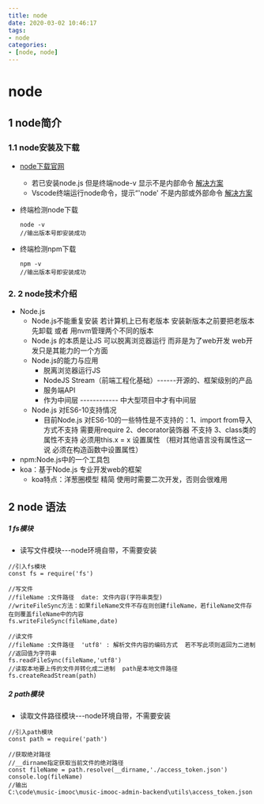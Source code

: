 ```yaml
---
title: node
date: 2020-03-02 10:46:17
tags:
- node
categories:
- [node, node]
---
```




# node

##  1 node简介

###  1.1 node安装及下载

* [node下载官网](https://nodejs.org/en/) 

  * 若已安装node.js 但是终端node-v 显示不是内部命令  [解决方案](https://blog.csdn.net/qq_37248318/article/details/80839564?depth_1-utm_source=distribute.pc_relevant.none-task-blog-BlogCommendFromBaidu-1&utm_source=distribute.pc_relevant.none-task-blog-BlogCommendFromBaidu-1 )
  * Vscode终端运行node命令，提示“'node' 不是内部或外部命令   [解决方案](https://blog.csdn.net/LINHONG_1994/article/details/103068943)

* 终端检测node下载

  ```
  node -v
  //输出版本号即安装成功
  ```

* 终端检测npm下载

  ```
  npm -v
  //输出版本号即安装成功
  ```

###  2. 2  node技术介绍

* Node.js 
  * Node.js不能重复安装  若计算机上已有老版本 安装新版本之前要把老版本先卸载  或者 用nvm管理两个不同的版本
  * Node.js 的本质是让JS 可以脱离浏览器运行  而非是为了web开发 web开发只是其能力的一个方面
  * Node.js的能力与应用
    * 脱离浏览器运行JS
    * NodeJS Stream（前端工程化基础）------开源的、框架级别的产品 
    * 服务端API
    * 作为中间层 ------------ 中大型项目中才有中间层
  * Node.js 对ES6-10支持情况  
    * 目前Node.js  对ES6-10的一些特性是不支持的：1、import from导入方式不支持  需要用require  2、decorator装饰器 不支持  3、class类的属性不支持  必须用this.x = x  设置属性   （相对其他语言没有属性这一说  必须在构造函数中设置属性）
* npm:Node.js中的一个工具包
* koa：基于Node.js 专业开发web的框架
  * koa特点：洋葱圈模型  精简   使用时需要二次开发，否则会很难用

##  2 node 语法

#####  1 fs模块

* 读写文件模块---node环境自带，不需要安装

```
//引入fs模块
const fs = require('fs')

//写文件
//fileName :文件路径  date: 文件内容(字符串类型)
//writeFileSync方法：如果fileName文件不存在则创建fileName，若fileName文件存在则覆盖fileName中的内容
fs.writeFileSync(fileName,date)

//读文件
//fileName :文件路径  'utf8' : 解析文件内容的编码方式  若不写此项则返回为二进制
//返回值为字符串
fs.readFileSync(fileName,'utf8')
//读取本地要上传的文件并转化成二进制  path是本地文件路径
fs.createReadStream(path)  
```

#####  2 path模块

* 读取文件路径模块---node环境自带，不需要安装

```
//引入path模块
const path = require('path')

//获取绝对路径
//__dirname指定获取当前文件的绝对路径
const fileName = path.resolve(__dirname,'./access_token.json')
console.log(fileName)
//输出
C:\code\music-imooc\music-imooc-admin-backend\utils\access_token.json
```



